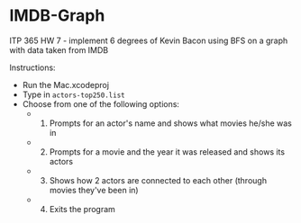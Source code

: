 # IMDB-Graph
ITP 365 HW 7 - implement 6 degrees of Kevin Bacon using BFS on a graph with data taken from IMDB

Instructions:
- Run the Mac.xcodeproj
- Type in ```actors-top250.list```
- Choose from one of the following options:
    - 1) Prompts for an actor's name and shows what movies he/she was in
    - 2) Prompts for a movie and the year it was released and shows its actors
    - 3) Shows how 2 actors are connected to each other (through movies they've been in)
    - 4) Exits the program
